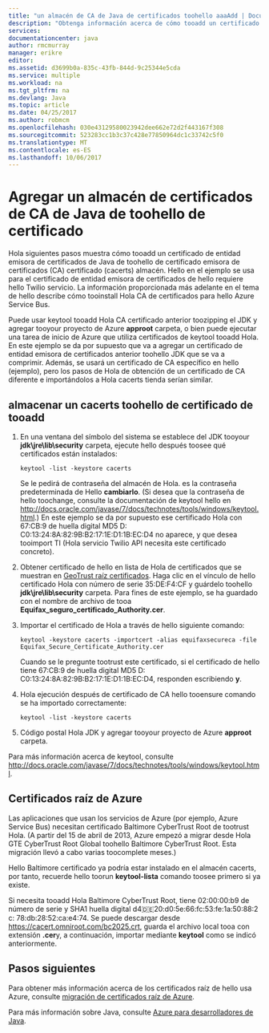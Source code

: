 ```yaml
---
title: "un almacén de CA de Java de certificados toohello aaaAdd | Documentos de Microsoft"
description: "Obtenga información acerca de cómo tooadd un certificado de entidad emisora de certificados de Java de toohello (cacerts) de certificados emisora de certificados (CA) certificado almacén para servicio de Twilio o Service Bus de Azure."
services: 
documentationcenter: java
author: rmcmurray
manager: erikre
editor: 
ms.assetid: d3699b0a-835c-43fb-844d-9c25344e5cda
ms.service: multiple
ms.workload: na
ms.tgt_pltfrm: na
ms.devlang: Java
ms.topic: article
ms.date: 04/25/2017
ms.author: robmcm
ms.openlocfilehash: 030e43129580023942dee662e72d2f443167f308
ms.sourcegitcommit: 523283cc1b3c37c428e77850964dc1c33742c5f0
ms.translationtype: MT
ms.contentlocale: es-ES
ms.lasthandoff: 10/06/2017
---
```

# <a name="adding-a-certificate-toohello-java-ca-certificates-store"></a>Agregar un almacén de certificados de CA de Java de toohello de certificado
Hola siguientes pasos muestra cómo tooadd un certificado de entidad emisora de certificados de Java de toohello de certificado emisora de certificados (CA) certificado (cacerts) almacén. Hello en el ejemplo se usa para el certificado de entidad emisora de certificados de hello requiere hello Twilio servicio. La información proporcionada más adelante en el tema de hello describe cómo tooinstall Hola CA de certificados para hello Azure Service Bus. 

Puede usar keytool tooadd Hola CA certificado anterior toozipping el JDK y agregar tooyour proyecto de Azure **approot** carpeta, o bien puede ejecutar una tarea de inicio de Azure que utiliza certificados de keytool tooadd Hola. En este ejemplo se da por supuesto que va a agregar un certificado de entidad emisora de certificados anterior toohello JDK que se va a comprimir. Además, se usará un certificado de CA específico en hello (ejemplo), pero los pasos de Hola de obtención de un certificado de CA diferente e importándolos a Hola cacerts tienda serían similar.

## <a name="tooadd-a-certificate-toohello-cacerts-store"></a>almacenar un cacerts toohello de certificado de tooadd
1. En una ventana del símbolo del sistema se establece del JDK tooyour **jdk\jre\lib\security** carpeta, ejecute hello después toosee qué certificados están instalados:
   
    `keytool -list -keystore cacerts`
   
    Se le pedirá de contraseña del almacén de Hola. es la contraseña predeterminada de Hello **cambiarlo**. (Si desea que la contraseña de hello toochange, consulte la documentación de keytool hello en <http://docs.oracle.com/javase/7/docs/technotes/tools/windows/keytool.html>.) En este ejemplo se da por supuesto ese certificado Hola con 67:CB:9 de huella digital MD5 D: C0:13:24:8A:82:9B:B2:17:1E:D1:1B:EC:D4 no aparece, y que desea tooimport TI (Hola servicio Twilio API necesita este certificado concreto).
2. Obtener certificado de hello en lista de Hola de certificados que se muestran en [GeoTrust raíz certificados](http://www.geotrust.com/resources/root-certificates/). Haga clic en el vínculo de hello certificado Hola con número de serie 35:DE:F4:CF y guárdelo toohello **jdk\jre\lib\security** carpeta. Para fines de este ejemplo, se ha guardado con el nombre de archivo de tooa **Equifax\_seguro\_certificado\_Authority.cer**.
3. Importar el certificado de Hola a través de hello siguiente comando:
   
    `keytool -keystore cacerts -importcert -alias equifaxsecureca -file Equifax_Secure_Certificate_Authority.cer`
   
    Cuando se le pregunte tootrust este certificado, si el certificado de hello tiene 67:CB:9 de huella digital MD5 D: C0:13:24:8A:82:9B:B2:17:1E:D1:1B:EC:D4, responden escribiendo **y**.
4. Hola ejecución después de certificado de CA hello tooensure comando se ha importado correctamente:
   
    `keytool -list -keystore cacerts`
5. Código postal Hola JDK y agregar tooyour proyecto de Azure **approot** carpeta.

Para más información acerca de keytool, consulte <http://docs.oracle.com/javase/7/docs/technotes/tools/windows/keytool.html>.

## <a name="azure-root-certificates"></a>Certificados raíz de Azure
Las aplicaciones que usan los servicios de Azure (por ejemplo, Azure Service Bus) necesitan certificado Baltimore CyberTrust Root de tootrust Hola. (A partir del 15 de abril de 2013, Azure empezó a migrar desde Hola GTE CyberTrust Root Global toohello Baltimore CyberTrust Root. Esta migración llevó a cabo varias toocomplete meses.)

Hello Baltimore certificado ya podría estar instalado en el almacén cacerts, por tanto, recuerde hello toorun **keytool-lista** comando toosee primero si ya existe.

Si necesita tooadd Hola Baltimore CyberTrust Root, tiene 02:00:00:b9 de número de serie y SHA1 huella digital d4:de:20:d0:5e:66:fc:53:fe:1a:50:88:2 c: 78:db:28:52:ca:e4:74. Se puede descargar desde <https://cacert.omniroot.com/bc2025.crt>, guarda el archivo local tooa con extensión **.cer**y, a continuación, importar mediante **keytool** como se indicó anteriormente.

## <a name="next-steps"></a>Pasos siguientes
Para obtener más información acerca de los certificados raíz de hello usa Azure, consulte [migración de certificados raíz de Azure](http://blogs.msdn.com/b/windowsazure/archive/2013/03/15/windows-azure-root-certificate-migration.aspx).

Para más información sobre Java, consulte [Azure para desarrolladores de Java](/java/azure).

